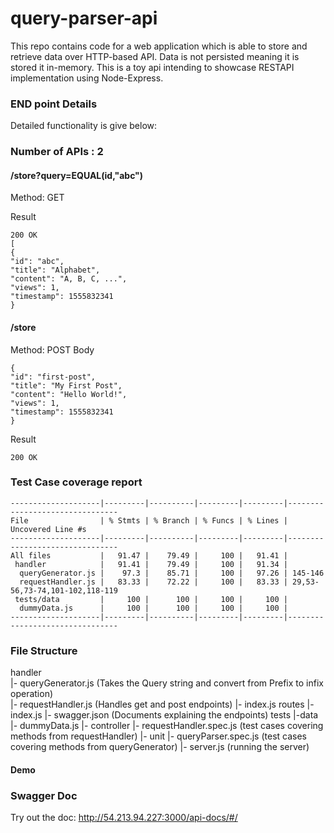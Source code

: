 # query-parser-api
This repo contains code for a web application which is able to store and retrieve data over HTTP-based
API. Data is not persisted meaning it is stored it in-memory. 
This is a toy api intending to showcase RESTAPI implementation using Node-Express. 

### END point Details
Detailed functionality is give below:
### Number of APIs : 2
#### /store?query=EQUAL(id,"abc")
Method: GET 

Result
```
200 OK
[
{
"id": "abc",
"title": "Alphabet",
"content": "A, B, C, ...",
"views": 1,
"timestamp": 1555832341
}
```
#### /store
Method: POST
Body
```
{
"id": "first-post",
"title": "My First Post",
"content": "Hello World!",
"views": 1,
"timestamp": 1555832341
}
```
Result 
```
200 OK
```
### Test Case coverage report 
```
--------------------|---------|----------|---------|---------|--------------------------------
File                | % Stmts | % Branch | % Funcs | % Lines | Uncovered Line #s              
--------------------|---------|----------|---------|---------|--------------------------------
All files           |   91.47 |    79.49 |     100 |   91.41 |                                
 handler            |   91.41 |    79.49 |     100 |   91.34 |                                
  queryGenerator.js |    97.3 |    85.71 |     100 |   97.26 | 145-146                        
  requestHandler.js |   83.33 |    72.22 |     100 |   83.33 | 29,53-56,73-74,101-102,118-119 
 tests/data         |     100 |      100 |     100 |     100 |                                
  dummyData.js      |     100 |      100 |     100 |     100 |                                
--------------------|---------|----------|---------|---------|--------------------------------
```
### File Structure
handler                                  
|- queryGenerator.js   (Takes the Query string and convert from Prefix to infix operation)                    
|- requestHandler.js   (Handles get and post endpoints)
|- index.js
routes
|- index.js
|- swagger.json (Documents explaining the endpoints)
tests
|-data
   |- dummyData.js
|- controller
   |- requestHandler.spec.js (test cases covering methods from requestHandler) 
|- unit
   |- queryParser.spec.js   (test cases covering methods from queryGenerator)
|- server.js (running the server)

#### Demo

### Swagger Doc
Try out the doc:  http://54.213.94.227:3000/api-docs/#/
